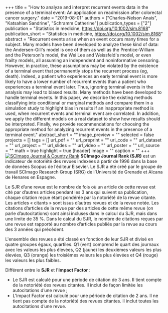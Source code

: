 +++
title = "How to analyze and interpret recurrent events data in the presence of a terminal event: An application on readmission after colorectal cancer surgery."
date = "2019-08-01"
authors = ["Charles-Nelson Anais", "Katsahian Sandrine", "Schramm Catherine"]
publication_types = ["2"]
publication = "Statistics in medicine, https://doi.org/10.1002/sim.8168"
publication_short = "Statistics in medicine, https://doi.org/10.1002/sim.8168"
abstract = "Recurrent events arise when an event occurs many times for a subject. Many models have been developed to analyze these kind of data: the Andersen-Gill's model is one of them as well as the Prentice-William and the Peterson's model, the Wei Lee and Weissfeld's model, or even frailty models, all assuming an independent and noninformative censoring. However, in practice, these assumptions may be violated by the existence of a terminal event that permanently stops the recurrent process (eg, death). Indeed, a patient who experiences an early terminal event is more likely to have a lower number of recurrent events than a patient who experiences a terminal event later. Thus, ignoring terminal events in the analysis may lead to biased results. Many methods have been developed to handle terminal events. In this paper, we describe the existing methods classifying into conditional or marginal methods and compare them in a simulation study to highlight bias in results if an inappropriate method is used, when recurrent events and terminal event are correlated. In addition, we apply the different models on a real dataset to show how results should be interpreted. Finally, we provide recommendations for choosing the appropriate method for analyzing recurrent events in the presence of a terminal event."
abstract_short = ""
image_preview = ""
selected = false
projects = []
tags = []
url_pdf = ""
url_preprint = ""
url_code = ""
url_dataset = ""
url_project = ""
url_slides = ""
url_video = ""
url_poster = ""
url_source = ""
math = true
highlight = true
[header]
image = ""
caption = ""
+++
<a href="https://www.scimagojr.com/journalsearch.php?q=20086&amp;tip=sid&amp;exact=no" title="SCImago Journal &amp; Country Rank"><img border="0" src="https://www.scimagojr.com/journal_img.php?id=20086" alt="SCImago Journal &amp; Country Rank"  /></a>
**SCImago Journal Rank (SJR)** est un indicateur de notoriété des revues indexées à partir de 1996 dans la base de données Scopus de l’éditeur Elsevier. Le SJR a été créé par le groupe de travail SCImago Research Group (SRG) de l’Université de Grenade et Alcana de Henares en Espagne.  
  
Le SJR d’une revue est le nombre de fois où un article de cette revue est cité par d’autres articles pendant les 3 ans qui suivent sa publication, chaque citation reçue étant pondérée par la notoriété de la revue citante. Les articles « citants » sont issus d’autres revues et de la revue notée. Les citations d’articles de la revue par des articles de cette même revue (on parle d’autocitations) sont ainsi incluses dans le calcul du SJR, mais dans une limite de 35 %. Dans le calcul du SJR, le nombre de citations reçues par une revue est rapporté au nombre d’articles publiés par la revue au cours des 3 années qui précèdent.  
  
L'ensemble des revues a été classé en fonction de leur SJR et divisé en quatre groupes égaux, quartiles. Q1 (vert) comprend le quart des journaux avec les valeurs les plus élevées, Q2 (jaune) les deuxièmes valeurs les plus élevées, Q3 (orange) les troisièmes valeurs les plus élevées et Q4 (rouge) les valeurs les plus faibles.  
  
Différent entre le **SJR** et l'**Impact Factor** :  
- Le SJR est calculé pour une période de citation de 3 ans. Il tient compte de la notoriété des revues citantes. Il inclut de façon limitée les autocitations d’une revue ;  
- L'Impact Factor est calculé pour une période de citation de 2 ans. Il ne tient pas compte de la notoriété des revues citantes. Il inclut toutes les autocitations d’une revue.
